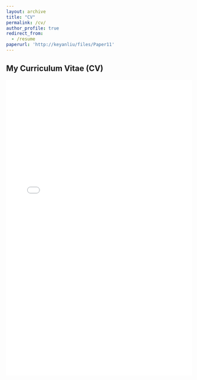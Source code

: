 ```yaml
---
layout: archive
title: "CV"
permalink: /cv/
author_profile: true
redirect_from:
  - /resume
paperurl: 'http://keyanliu/files/Paper11'
---
```


## My Curriculum Vitae (CV)

<iframe src="{{ page.paperurl }}" width="100%" height="800px" style="border: none;">
    <p>Your browser does not support embedded PDFs. Please download the PDF using the link below:</p>
    <a href="{{ page.paperurl }}">Download PDF</a>
</iframe>
